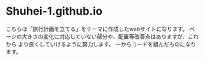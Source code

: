# Shuhei-1.github.io
こちらは「旅行計画を立てる」をテーマに作成したwebサイトになります。
ページの大きさの変化に対応していない部分や、配置等改善点はありますが、これから
より良くしていけるように努力します。
一からコードを組んだものになります。
